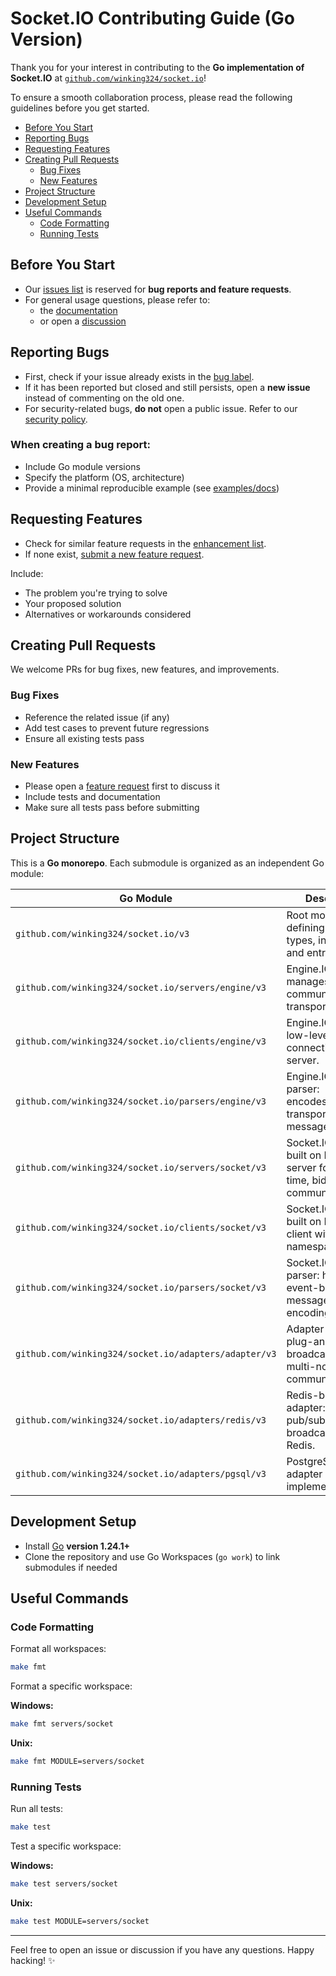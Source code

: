 # Socket.IO Contributing Guide (Go Version)

Thank you for your interest in contributing to the **Go implementation of Socket.IO** at [`github.com/winking324/socket.io`](https://github.com/winking324/socket.io)!

To ensure a smooth collaboration process, please read the following guidelines before you get started.

<!-- TOC -->
  * [Before You Start](#before-you-start)
  * [Reporting Bugs](#reporting-bugs)
  * [Requesting Features](#requesting-features)
  * [Creating Pull Requests](#creating-pull-requests)
    * [Bug Fixes](#bug-fixes)
    * [New Features](#new-features)
  * [Project Structure](#project-structure)
  * [Development Setup](#development-setup)
  * [Useful Commands](#useful-commands)
    * [Code Formatting](#code-formatting)
    * [Running Tests](#running-tests)
<!-- TOC -->

## Before You Start

- Our [issues list](https://github.com/winking324/socket.io/issues) is reserved for **bug reports and feature requests**.
- For general usage questions, please refer to:
  - the [documentation](https://github.com/winking324/socket.io/tree/v3/docs)
  - or open a [discussion](https://github.com/winking324/socket.io/discussions/new?category=q-a)

## Reporting Bugs

- First, check if your issue already exists in the [bug label](https://github.com/winking324/socket.io/issues?q=label%3Abug+).
- If it has been reported but closed and still persists, open a **new issue** instead of commenting on the old one.
- For security-related bugs, **do not** open a public issue. Refer to our [security policy](./SECURITY.md).

### When creating a bug report:
- Include Go module versions
- Specify the platform (OS, architecture)
- Provide a minimal reproducible example (see [examples/docs](https://github.com/winking324/socket.io/tree/v3/docs))

## Requesting Features

- Check for similar feature requests in the [enhancement list](https://github.com/winking324/socket.io/labels/enhancement).
- If none exist, [submit a new feature request](https://github.com/winking324/socket.io/issues/new/choose).

Include:
- The problem you're trying to solve
- Your proposed solution
- Alternatives or workarounds considered

## Creating Pull Requests

We welcome PRs for bug fixes, new features, and improvements.

### Bug Fixes
- Reference the related issue (if any)
- Add test cases to prevent future regressions
- Ensure all existing tests pass

### New Features
- Please open a [feature request](#requesting-features) first to discuss it
- Include tests and documentation
- Make sure all tests pass before submitting

## Project Structure

This is a **Go monorepo**. Each submodule is organized as an independent Go module:

| Go Module                                                  | Description                                                                                                                           |
|------------------------------------------------------------|---------------------------------------------------------------------------------------------------------------------------------------|
| `github.com/winking324/socket.io/v3`                       | Root module defining shared types, interfaces, and entry points.                                                                     |
| `github.com/winking324/socket.io/servers/engine/v3`        | Engine.IO server: manages low-level communication via transports.                                                                    |
| `github.com/winking324/socket.io/clients/engine/v3`        | Engine.IO client: low-level transport connection to server.                                                                          |
| `github.com/winking324/socket.io/parsers/engine/v3`        | Engine.IO packet parser: encodes/decodes transport-level messages.                                                                  |
| `github.com/winking324/socket.io/servers/socket/v3`        | Socket.IO server: built on Engine.IO server for real-time, bidirectional communication.                                              |
| `github.com/winking324/socket.io/clients/socket/v3`        | Socket.IO client: built on Engine.IO client with rooms, namespaces, etc.                                                             |
| `github.com/winking324/socket.io/parsers/socket/v3`        | Socket.IO packet parser: handles event-based message encoding/decoding.                                                              |
| `github.com/winking324/socket.io/adapters/adapter/v3`      | Adapter interface: plug-and-play broadcast layer for multi-node communication.                                                       |
| `github.com/winking324/socket.io/adapters/redis/v3`        | Redis-based adapter: enables pub/sub message broadcasting via Redis.                                                                 |
| `github.com/winking324/socket.io/adapters/pgsql/v3`        | PostgreSQL-based adapter (not yet implemented).                                                                                       |

## Development Setup

- Install [Go](https://go.dev) **version 1.24.1+**
- Clone the repository and use Go Workspaces (`go work`) to link submodules if needed

## Useful Commands

### Code Formatting

Format all workspaces:

```bash
make fmt
```

Format a specific workspace:

**Windows:**
```bash
make fmt servers/socket
```

**Unix:**
```bash
make fmt MODULE=servers/socket
```

### Running Tests

Run all tests:

```bash
make test
```

Test a specific workspace:

**Windows:**
```bash
make test servers/socket
```

**Unix:**
```bash
make test MODULE=servers/socket
```

---

Feel free to open an issue or discussion if you have any questions. Happy hacking! ✨

